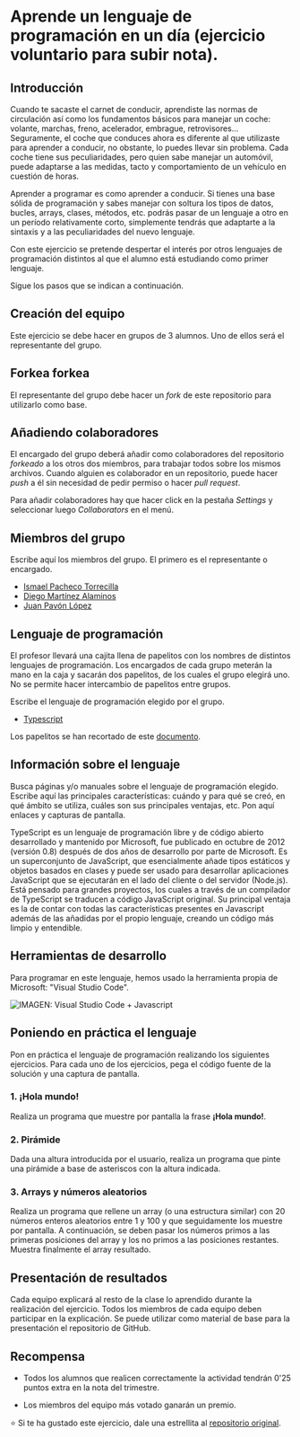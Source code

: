 # Aprende un lenguaje de programación en un día (ejercicio voluntario para subir nota).

## Introducción

Cuando te sacaste el carnet de conducir, aprendiste las normas de circulación así como los fundamentos básicos para manejar un coche: volante, marchas, freno, acelerador, embrague, retrovisores... Seguramente, el coche que conduces ahora es diferente al que utilizaste para aprender a conducir, no obstante, lo puedes llevar sin problema. Cada coche tiene sus peculiaridades, pero quien sabe manejar un automóvil, puede adaptarse a las medidas, tacto y comportamiento de un vehículo en cuestión de horas.

Aprender a programar es como aprender a conducir. Si tienes una base sólida de programación y sabes manejar con soltura los tipos de datos, bucles, arrays, clases, métodos, etc. podrás pasar de un lenguaje a otro en un período relativamente corto, simplemente tendrás que adaptarte a la sintaxis y a las peculiaridades del nuevo lenguaje.

Con este ejercicio se pretende despertar el interés por otros lenguajes de programación distintos al que el alumno está estudiando como primer lenguaje.

Sigue los pasos que se indican a continuación.

## Creación del equipo

Este ejercicio se debe hacer en grupos de 3 alumnos. Uno de ellos será el representante del grupo.

## Forkea forkea

El representante del grupo debe hacer un *fork* de este repositorio para utilizarlo como base.

## Añadiendo colaboradores

El encargado del grupo deberá añadir como colaboradores del repositorio *forkeado* a los otros dos miembros, para trabajar todos sobre los mismos archivos. Cuando alguien es colaborador en un repositorio, puede hacer *push* a él sin necesidad de pedir permiso o hacer *pull request*.

Para añadir colaboradores hay que hacer click en la pestaña *Settings* y seleccionar luego *Collaborators* en el menú.

## Miembros del grupo

Escribe aquí los miembros del grupo. El primero es el representante o encargado.

* [Ismael Pacheco Torrecilla](https://github.com/ismaelpacheco13)
* [Diego Martínez Alaminos](https://github.com/diegomartinezalaminos)
* [Juan Pavón López](https://github.com/JuanPavon)

## Lenguaje de programación

El profesor llevará una cajita llena de papelitos con los nombres de distintos lenguajes de programación. Los encargados de cada grupo meterán la mano en la caja y sacarán dos papelitos, de los cuales el grupo elegirá uno. No se permite hacer intercambio de papelitos entre grupos.

Escribe el lenguaje de programación elegido por el grupo.

* [Typescript](https://www.typescriptlang.org/)

Los papelitos se han recortado de este [documento](lenguajes_de_programacion.pdf).

## Información sobre el lenguaje

Busca páginas y/o manuales sobre el lenguaje de programación elegido. Escribe aquí las principales características: cuándo y para qué se creó, en qué ámbito se utiliza, cuáles son sus principales ventajas, etc. Pon aquí enlaces y capturas de pantalla.

TypeScript es un lenguaje de programación libre y de código abierto desarrollado y mantenido por Microsoft, fue publicado en octubre de 2012 (versión 0.8) después de dos años de desarrollo por parte de Microsoft. Es un superconjunto de JavaScript, que esencialmente añade tipos estáticos y objetos basados en clases y puede ser usado para desarrollar aplicaciones JavaScript que se ejecutarán en el lado del cliente o del servidor (Node.js).
Está pensado para grandes proyectos, los cuales a través de un compilador de TypeScript se traducen a código JavaScript original.
Su principal ventaja es la de contar con todas las características presentes en Javascript además de las añadidas por el propio lenguaje, creando un código más limpio y entendible.

## Herramientas de desarrollo

Para programar en este lenguaje, hemos usado la herramienta propia de Microsoft: "Visual Studio Code".

<img src="https://code.visualstudio.com/assets/docs/languages/typescript/Languages_typescript.png" alt="IMAGEN: Visual Studio Code + Javascript">

## Poniendo en práctica el lenguaje

Pon en práctica el lenguaje de programación realizando los siguientes ejercicios. Para cada uno de los ejercicios, pega el código fuente de la solución y una captura de pantalla.

### 1. ¡Hola mundo!

Realiza un programa que muestre por pantalla la frase **¡Hola mundo!**.

### 2. Pirámide

Dada una altura introducida por el usuario, realiza un programa que pinte una pirámide a base de asteriscos con la altura indicada.

### 3. Arrays y números aleatorios

Realiza un programa que rellene un array (o una estructura similar) con 20 números enteros aleatorios entre 1 y 100 y que seguidamente los muestre por pantalla. A continuación, se deben pasar los números primos a las primeras posiciones del array y los no primos a las posiciones restantes. Muestra finalmente el array resultado.

## Presentación de resultados

Cada equipo explicará al resto de la clase lo aprendido durante la realización del ejercicio. Todos los miembros de cada equipo deben participar en la explicación. Se puede utilizar como material de base para la presentación el repositorio de GitHub.

## Recompensa

* Todos los alumnos que realicen correctamente la actividad tendrán 0'25 puntos extra en la nota del trimestre.

* Los miembros del equipo más votado ganarán un premio.

:star: Si te ha gustado este ejercicio, dale una estrellita al [repositorio original](https://github.com/LuisJoseSanchez/aprende-un-lenguaje-en-un-dia).

